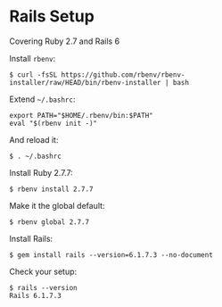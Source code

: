 # Rails Setup

Covering Ruby 2.7 and Rails 6

Install `rbenv`:

    $ curl -fsSL https://github.com/rbenv/rbenv-installer/raw/HEAD/bin/rbenv-installer | bash

Extend `~/.bashrc`:

    export PATH="$HOME/.rbenv/bin:$PATH"
    eval "$(rbenv init -)"

And reload it:

    $ . ~/.bashrc

Install Ruby 2.7.7:

    $ rbenv install 2.7.7

Make it the global default:

    $ rbenv global 2.7.7

Install Rails:

    $ gem install rails --version=6.1.7.3 --no-document

Check your setup:

    $ rails --version
    Rails 6.1.7.3

